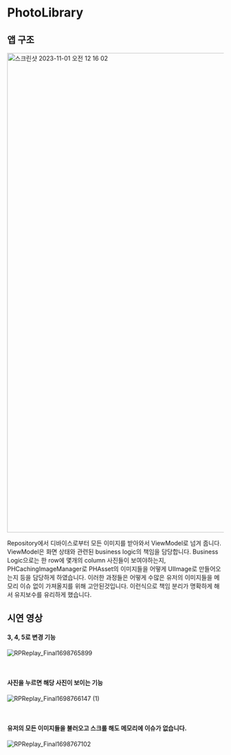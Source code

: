 # PhotoLibrary


## 앱 구조
<img width="1117" alt="스크린샷 2023-11-01 오전 12 16 02" src="https://github.com/umaKim/PhotoLibrary/assets/85341050/457102c0-0ff4-40a7-bb3b-bcb88ab2beae">

Repository에서 디바이스로부터 모든 이미지를 받아와서 ViewModel로 넘겨 줍니다.
ViewModel은 화면 상태와 관련된 business logic의 책임을 담당합니다.
Business Logic으로는 한 row에 몇개의 column 사진들이 보여야하는지, PHCachingImageManager로 PHAsset의 이미지들을 어떻게 UIImage로 만들어오는지 등을 담당하게 하였습니다. 이러한 과정들은 어떻게 수많은 유저의 이미지들을 메모리 이슈 없이 가져올지를 위해 고안된것입니다. 이런식으로 책임 분리가 명확하게 해서 유지보수를 유리하게 했습니다.


## 시연 영상

#### 3, 4, 5로 변경 기능

![RPReplay_Final1698765899](https://github.com/umaKim/PhotoLibrary/assets/85341050/5f63fb48-bae8-4146-a7a9-c10893747795)

<br/>

#### 사진을 누르면 해당 사진이 보이는 기능

![RPReplay_Final1698766147 (1)](https://github.com/umaKim/PhotoLibrary/assets/85341050/6c7b072c-6f52-497b-b6b5-beae00f755de)

<br/>

#### 유저의 모든 이미지들을 불러오고 스크롤 해도 메모리에 이슈가 없습니다.

![RPReplay_Final1698767102](https://github.com/umaKim/PhotoLibrary/assets/85341050/471979af-83f1-4143-bee9-d725b7d00356)

